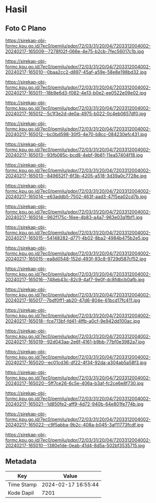 # Hasil

## Foto C Plano

https://sirekap-obj-formc.kpu.go.id/7ec0/pemilu/pdpr/72/03/31/20/04/7203312004002-20240217-165009--7278f02f-066e-4e75-b2cb-7fec56017c1b.jpg

https://sirekap-obj-formc.kpu.go.id/7ec0/pemilu/pdpr/72/03/31/20/04/7203312004002-20240217-165010--0baa2cc2-d897-45af-a59e-58e8e198bd32.jpg

https://sirekap-obj-formc.kpu.go.id/7ec0/pemilu/pdpr/72/03/31/20/04/7203312004002-20240217-165011--18b9e6d3-f082-4e13-b0e2-ee0522e09e02.jpg

https://sirekap-obj-formc.kpu.go.id/7ec0/pemilu/pdpr/72/03/31/20/04/7203312004002-20240217-165012--5c1f3e2d-de0a-4975-b022-0c4eb0657df0.jpg

https://sirekap-obj-formc.kpu.go.id/7ec0/pemilu/pdpr/72/03/31/20/04/7203312004002-20240217-165012--bc0bd598-30f5-4e70-b8cc-084230efc431.jpg

https://sirekap-obj-formc.kpu.go.id/7ec0/pemilu/pdpr/72/03/31/20/04/7203312004002-20240217-165013--93fb085c-bcd8-4ebf-9b81-11ea57404f18.jpg

https://sirekap-obj-formc.kpu.go.id/7ec0/pemilu/pdpr/72/03/31/20/04/7203312004002-20240217-165013--849652f7-6f3b-4205-a518-3d39a0c7728e.jpg

https://sirekap-obj-formc.kpu.go.id/7ec0/pemilu/pdpr/72/03/31/20/04/7203312004002-20240217-165014--e63addb5-7502-463f-aad3-47f5ea02cd7b.jpg

https://sirekap-obj-formc.kpu.go.id/7ec0/pemilu/pdpr/72/03/31/20/04/7203312004002-20240217-165014--962f175c-16ee-4b83-a4a7-963e03a1fbf1.jpg

https://sirekap-obj-formc.kpu.go.id/7ec0/pemilu/pdpr/72/03/31/20/04/7203312004002-20240217-165015--54148282-d771-4b02-8ba2-4984b475b2e5.jpg

https://sirekap-obj-formc.kpu.go.id/7ec0/pemilu/pdpr/72/03/31/20/04/7203312004002-20240217-165015--ea8d0548-152d-493f-93c8-9729d587cf52.jpg

https://sirekap-obj-formc.kpu.go.id/7ec0/pemilu/pdpr/72/03/31/20/04/7203312004002-20240217-165016--748eb43c-82c9-4af7-9e0f-dc8fdbcb0afb.jpg

https://sirekap-obj-formc.kpu.go.id/7ec0/pemilu/pdpr/72/03/31/20/04/7203312004002-20240217-165017--7bdf0ff1-ab20-47d6-804e-61bcd17fc411.jpg

https://sirekap-obj-formc.kpu.go.id/7ec0/pemilu/pdpr/72/03/31/20/04/7203312004002-20240217-165018--fce713bf-fd41-4ffb-a0cf-9e942dd100ac.jpg

https://sirekap-obj-formc.kpu.go.id/7ec0/pemilu/pdpr/72/03/31/20/04/7203312004002-20240217-165019--92d043aa-2e6f-4161-b9bb-77bf0e3982a7.jpg

https://sirekap-obj-formc.kpu.go.id/7ec0/pemilu/pdpr/72/03/31/20/04/7203312004002-20240217-165020--ec01cd36-df22-4f34-92da-a304ab5a58f3.jpg

https://sirekap-obj-formc.kpu.go.id/7ec0/pemilu/pdpr/72/03/31/20/04/7203312004002-20240217-165020--5ff7ce26-6c5e-406a-b3af-fc2ce6e8f730.jpg

https://sirekap-obj-formc.kpu.go.id/7ec0/pemilu/pdpr/72/03/31/20/04/7203312004002-20240217-165021--1d850fe2-aff9-4d72-940b-64e801fe774b.jpg

https://sirekap-obj-formc.kpu.go.id/7ec0/pemilu/pdpr/72/03/31/20/04/7203312004002-20240217-165022--c9f5abba-9b2c-408a-b045-3af11773fcdf.jpg

https://sirekap-obj-formc.kpu.go.id/7ec0/pemilu/pdpr/72/03/31/20/04/7203312004002-20240217-165010--1380e1de-0eab-41d4-8d5a-502bf3535715.jpg


## Metadata

| Key        | Value               |
| ---------- | ------------------- |
| Time Stamp | 2024-02-17 16:55:44 |
| Kode Dapil | 7201                |



